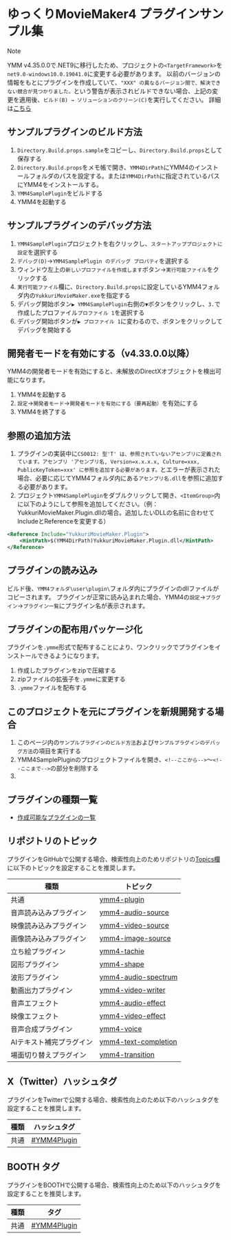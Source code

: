 ﻿# ゆっくりMovieMaker4 プラグインサンプル集

> [!NOTE]
> YMM v4.35.0.0で.NET9に移行したため、プロジェクトの`<TargetFramework>`を`net9.0-windows10.0.19041.0`に変更する必要があります。
> 以前のバージョンの情報をもとにプラグインを作成していて、`"XXX" の異なるバージョン間で、解決できない競合が見つかりました。`という警告が表示されビルドできない場合、上記の変更を適用後、`ビルド(B) → ソリューションのクリーン(C)`を実行してください。
> 詳細は[こちら](./Migration.md)

## サンプルプラグインのビルド方法
1. `Directory.Build.props.sample`をコピーし、`Directory.Build.props`として保存する
1. `Directory.Build.props`をメモ帳で開き、`YMM4DirPath`にYMM4のインストールフォルダのパスを設定する。または`YMM4DirPath`に指定されているパスにYMM4をインストールする。
1. `YMM4SamplePlugin`をビルドする
1. YMM4を起動する

## サンプルプラグインのデバッグ方法
1. `YMM4SamplePlugin`プロジェクトを右クリックし、`スタートアッププロジェクトに設定`を選択する
1. `デバッグ(D)`→`YMM4SamplePlugin のデバッグ プロパティ`を選択する
1. ウィンドウ左上の`新しいプロファイルを作成します`ボタン→`実行可能ファイル`をクリックする
1. `実行可能ファイル`欄に、`Directory.Build.props`に設定しているYMM4フォルダ内の`YukkuriMovieMaker.exe`を指定する
1. デバッグ開始ボタン`▶ YMM4SamplePlugin`右側の`▼`ボタンをクリックし、`3.`で作成したプロファイル`プロファイル 1`を選択する
1. デバッグ開始ボタンが`▶ プロファイル 1`に変わるので、ボタンをクリックしてデバッグを開始する

## 開発者モードを有効にする（v4.33.0.0以降）
YMM4の開発者モードを有効にすると、未解放のDirectXオブジェクトを検出可能になります。
1. YMM4を起動する
1. `設定`→`開発者モード`→`開発者モードを有効にする（要再起動）`を有効にする
1. YMM4を終了する

## 参照の追加方法
1. プラグインの実装中に`CS0012: 型'T' は、参照されていないアセンブリに定義されています。アセンブリ 'アセンブリ名, Version=x.x.x.x, Culture=xxx, PublicKeyToken=xxx' に参照を追加する必要があります。`とエラーが表示された場合、必要に応じてYMM4フォルダ内にある`アセンブリ名.dll`を参照に追加する必要があります。
1. プロジェクト`YMM4SamplePlugin`をダブルクリックして開き、`<ItemGroup>`内に以下のようにして参照を追加してください。（例：YukkuriMovieMaker.Plugin.dllの場合。追加したいDLLの名前に合わせてIncludeとReferenceを変更する）
```xml
<Reference Include="YukkuriMovieMaker.Plugin">
	<HintPath>$(YMM4DirPath)YukkuriMovieMaker.Plugin.dll</HintPath>
</Reference>
```

## プラグインの読み込み
ビルド後、`YMM4フォルダ\user\plugin\`フォルダ内にプラグインのdllファイルがコピーされます。
プラグインが正常に読み込まれた場合、YMM4の`設定`→`プラグイン`→`プラグイン一覧`にプラグイン名が表示されます。

## プラグインの配布用パッケージ化
プラグインを`.ymme`形式で配布することにより、ワンクリックでプラグインをインストールできるようになります。
1. 作成したプラグインをzipで圧縮する
1. zipファイルの拡張子を`.ymme`に変更する
1. `.ymme`ファイルを配布する

## このプロジェクトを元にプラグインを新規開発する場合
1. このページ内の`サンプルプラグインのビルド方法`および`サンプルプラグインのデバッグ方法`の項目を実行する
1. YMM4SamplePluginのプロジェクトファイルを開き、`<!--ここから-->`～`<!--ここまで-->`の部分を削除する
1. 

## プラグインの種類一覧
- [作成可能なプラグインの一覧](./YMM4SamplePlugin/)

## リポジトリのトピック
プラグインをGitHubで公開する場合、検索性向上のためリポジトリの[Topics欄](https://docs.github.com/ja/repositories/managing-your-repositorys-settings-and-features/customizing-your-repository/classifying-your-repository-with-topics)に以下のトピックを設定することを推奨します。

| 種類 | トピック |
| --- | --- |
| 共通 | [ymm4-plugin](https://github.com/topics/ymm4-plugin) |
| 音声読み込みプラグイン | [ymm4-audio-source](https://github.com/topics/ymm4-audio-source) |
| 映像読み込みプラグイン | [ymm4-video-source](https://github.com/topics/ymm4-video-source) |
| 画像読み込みプラグイン | [ymm4-image-source](https://github.com/topics/ymm4-image-source) |
| 立ち絵プラグイン | [ymm4-tachie](https://github.com/topics/ymm4-tachie) |
| 図形プラグイン | [ymm4-shape](https://github.com/topics/ymm4-shape) |
| 波形プラグイン | [ymm4-audio-spectrum](https://github.com/topics/ymm4-audio-spectrum) |
| 動画出力プラグイン | [ymm4-video-writer](https://github.com/topics/ymm4-video-writer) |
| 音声エフェクト | [ymm4-audio-effect](https://github.com/topics/ymm4-audio-effect) |
| 映像エフェクト | [ymm4-video-effect](https://github.com/topics/ymm4-video-effect) |
| 音声合成プラグイン | [ymm4-voice](https://github.com/topics/ymm4-voice) |
| AIテキスト補完プラグイン | [ymm4-text-completion](https://github.com/topics/ymm4-text-completion) |
| 場面切り替えプラグイン | [ymm4-transition](https://github.com/topics/ymm4-transition) |

## X（Twitter）ハッシュタグ
プラグインをTwitterで公開する場合、検索性向上のため以下のハッシュタグを設定することを推奨します。

| 種類 | ハッシュタグ |
| --- | --- |
| 共通 | [#YMM4Plugin](https://twitter.com/search?q=%23YMM4Plugin) |

## BOOTH タグ
プラグインをBOOTHで公開する場合、検索性向上のため以下のハッシュタグを設定することを推奨します。

| 種類 | タグ |
| --- | --- |
| 共通 | [#YMM4Plugin](https://booth.pm/ja/search/YMM4Plugin) |